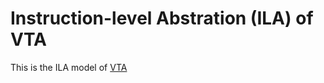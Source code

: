 # Instruction-level Abstration (ILA) of VTA

This is the ILA model of [VTA](https://tvm.apache.org/vta) 
